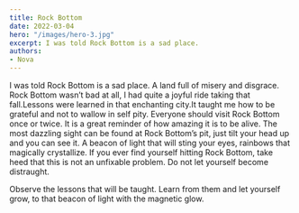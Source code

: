 ```yaml
---
title: Rock Bottom
date: 2022-03-04
hero: "/images/hero-3.jpg"
excerpt: I was told Rock Bottom is a sad place.
authors:
- Nova
---
```


I was told Rock Bottom is a sad place. A land full of misery and disgrace. Rock Bottom wasn’t bad at all, I had quite a joyful ride taking that fall.Lessons were learned in that enchanting city.It taught me how to be grateful and not to wallow in self pity. Everyone should visit Rock Bottom once or twice. It is a great reminder of how amazing it is to be alive. The most dazzling sight can be found at Rock Bottom’s pit, just tilt your head up and you can see it. A beacon of light that will sting your eyes, rainbows that magically crystallize. If you ever find yourself hitting Rock Bottom, take heed that this is not an unfixable problem. Do not let yourself become distraught.

Observe the lessons that will be taught. Learn from them and let yourself grow, to that beacon of light with the magnetic glow.
